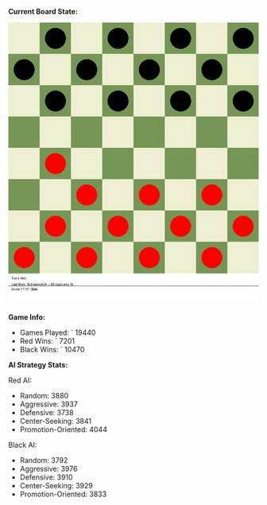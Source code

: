 
**Current Board State:**  
<!-- START_GIF -->
![Checkers Game](./checkers_game.gif)
<!-- END_GIF -->

**Game Info:**  
- Games Played: `<!-- GAMES_PLAYED --> 19440
- Red Wins: `<!-- RED_WINS --> 7201
- Black Wins: `<!-- BLACK_WINS --> 10470

<!-- AI_STATS -->
**AI Strategy Stats:**

Red AI:
- Random: 3880
- Aggressive: 3937
- Defensive: 3738
- Center-Seeking: 3841
- Promotion-Oriented: 4044

Black AI:
- Random: 3792
- Aggressive: 3976
- Defensive: 3910
- Center-Seeking: 3929
- Promotion-Oriented: 3833
